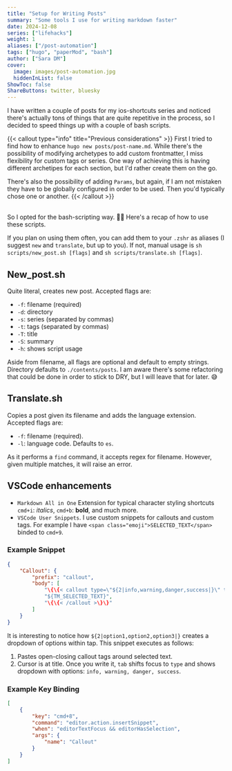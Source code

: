 ```yaml
---
title: "Setup for Writing Posts"
summary: "Some tools I use for writing markdown faster"
date: 2024-12-08
series: ["lifehacks"]
weight: 1
aliases: ["/post-automation"]
tags: ["hugo", "paperMod", "bash"]
author: ["Sara DM"]
cover:
  image: images/post-automation.jpg
  hiddenInList: false
ShowToc: false
ShareButtons: twitter, bluesky
---
```


I have written a couple of posts for my ios-shortcuts series and noticed there's actually tons of things that are quite repetitive in the process, so I decided to speed things up with a couple of bash scripts. 

{{< callout type="info" title="Previous considerations" >}}
First I tried to find how to enhance `hugo new posts/post-name.md`. While there's the possibility of modifying archetypes to add custom frontmatter, I miss flexibility for custom tags or series. One way of achieving this is having different archetipes for each section, but I'd rather create them on the go. 

There's also the possibility of adding `Params`, but again, if I am not mistaken they have to be globally configured in order to be used. Then you'd typically chose one or another. 
{{< /callout >}}

&nbsp;  
So I opted for the bash-scripting way. <span class="emoji">🤷‍♀️</span> 
Here's a recap of how to use these scripts.

If you plan on using them often, you can add them to your `.zshr` as aliases (I suggest `new` and `translate`, but up to you). If not, manual usage is `sh scripts/new_post.sh [flags]` and `sh scripts/translate.sh [flags]`. 

## New_post.sh
Quite literal, creates new post. Accepted flags are:
- `-f`: filename (required)
- `-d`: directory
- `-s`: series (separated by commas)
- `-t`: tags (separated by commas)
- `-T`: title
- `-S`: summary
- `-h`: shows script usage  

Aside from filename, all flags are optional and default to empty strings. Directory defaults to `./contents/posts`.
I am aware there's some refactoring that could be done in order to stick to DRY, but I will leave that for later. <span class="emoji">😅</span> 

## Translate.sh
Copies a post given its filename and adds the language extension. Accepted flags are:
- `-f`: filename (required).
- `-l`: language code. Defaults to `es`. 

As it performs a `find` command, it accepts regex for filename. However, given multiple matches, it will raise an error.

## VSCode enhancements
- `Markdown All in One` Extension for typical character styling shortcuts `cmd+i`: *italics*, `cmd+b`: **bold**, and much more.
- `VSCode User Snippets`. I use custom snippets for callouts and custom tags. For example I have `<span class="emoji">SELECTED_TEXT</span>` binded to `cmd+9`.

### Example Snippet
```json
{
	"Callout": {
		"prefix": "callout",
		"body": [
			"\{\{< callout type=\"${2|info,warning,danger,success|}\" title=\"${1:}\" >\}\}",
			"${TM_SELECTED_TEXT}",
			"\{\{< /callout >\}\}"
		]
	}
}
```
It is interesting to notice how `${2|option1,option2,option3|}` creates a dropdown of options within tap. This snippet executes as follows:
1. Pastes open-closing callout tags around selected text. 
2. Cursor is at title. Once you write it, `tab` shifts focus to `type` and shows dropdown with options: `info, warning, danger, success`.

### Example Key Binding
```json
[
    {
        "key": "cmd+8",
        "command": "editor.action.insertSnippet",
        "when": "editorTextFocus && editorHasSelection",
        "args": {
            "name": "Callout"
        }
    }
]
```